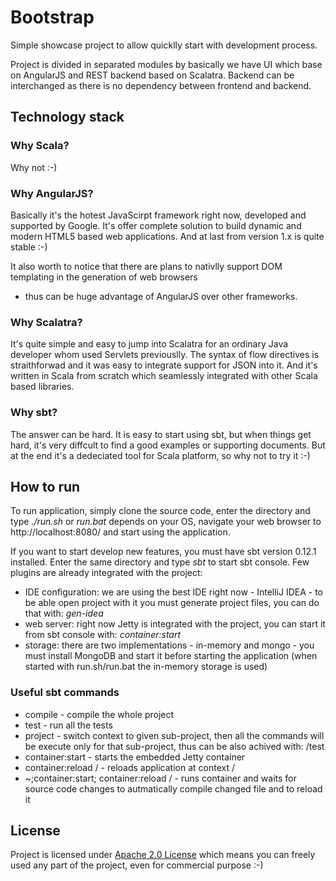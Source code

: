 # Bootstrap

Simple showcase project to allow quicklly start with development process.

Project is divided in separated modules by basically we have UI which base on AngularJS and REST backend based on Scalatra.
Backend can be interchanged as there is no dependency between frontend and backend.

## Technology stack

### Why Scala?

Why not :-)

### Why AngularJS?

Basically it's the hotest JavaScirpt framework right now, developed and supported by Google.
It's offer complete solution to build dynamic and modern HTML5 based web applications.
And at last from version 1.x is quite stable :-)

It also worth to notice that there are plans to nativlly support DOM templating in the generation of web browsers
- thus can be huge advantage of AngularJS over other frameworks.

### Why Scalatra?

It's quite simple and easy to jump into Scalatra for an ordinary Java developer whom used Servlets previouslly.
The syntax of flow directives is straithforwad and it was easy to integrate support for JSON into it.
And it's written in Scala from scratch which seamlessly integrated with other Scala based libraries.

### Why sbt?

The answer can be hard. It is easy to start using sbt, but when things get hard, it's very diffcult to find a good examples
or supporting documents. But at the end it's a dedeciated tool for Scala platform, so why not to try it :-)

## How to run

To run application, simply clone the source code, enter the directory and type _./run.sh_ or _run.bat_ depends on your OS,
navigate your web browser to http://localhost:8080/ and start using the application.

If you want to start develop new features, you must have sbt version 0.12.1 installed. Enter the same directory and type _sbt_
to start sbt console. Few plugins are already integrated with the project:

* IDE configuration: we are using the best IDE right now - IntelliJ IDEA - to be able open project with it you must generate project files, you can do that with: _gen-idea_
* web server: right now Jetty is integrated with the project, you can start it from sbt console with: _container:start_
* storage: there are two implementations - in-memory and mongo - you must install MongoDB and start it before starting the application (when started with run.sh/run.bat the in-memory storage is used)

### Useful sbt commands
* compile - compile the whole project
* test - run all the tests
* project <sub-project-name> - switch context to given sub-project, then all the commands will be execute only for that sub-project, thus can be also achived with: <sub-project-name>/test
* container:start - starts the embedded Jetty container
* container:reload / - reloads application at context /
* ~;container:start; container:reload / - runs container and waits for source code changes to autmatically compile changed file and to reload it

## License

Project is licensed under [Apache 2.0 License](http://www.apache.org/licenses/LICENSE-2.0.html) which means you can freely used any part of the project, even for commercial purpose :-)

